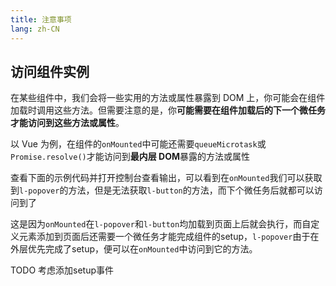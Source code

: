 ```yaml
---
title: 注意事项
lang: zh-CN
---
```


## 访问组件实例

在某些组件中，我们会将一些实用的方法或属性暴露到 DOM 上，你可能会在组件加载时调用这些方法。但需要注意的是，你**可能需要在组件加载后的下一个微任务才能访问到这些方法或属性**。

以 Vue 为例，在组件的`onMounted`中可能还需要`queueMicrotask`或`Promise.resolve()`才能访问到**最内层 DOM**暴露的方法或属性

查看下面的示例代码并打开控制台查看输出，可以看到在`onMounted`我们可以获取到`l-popover`的方法，但是无法获取`l-button`的方法，而下个微任务后就都可以访问到了

这是因为`onMounted`在`l-popover`和`l-button`均加载到页面上后就会执行，而自定义元素添加到页面后还需要一个微任务才能完成组件的setup，`l-popover`由于在外层优先完成了setup，便可以在`onMounted`中访问到它的方法。

TODO 考虑添加setup事件

<!-- @Code:instance -->
